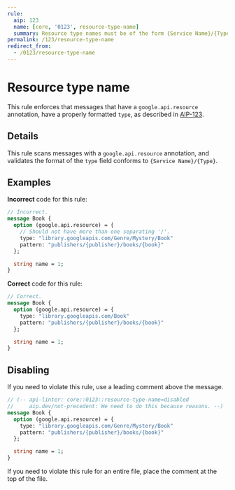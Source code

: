 ```yaml
---
rule:
  aip: 123
  name: [core, '0123', resource-type-name]
  summary: Resource type names must be of the form {Service Name}/{Type}.
permalink: /123/resource-type-name
redirect_from:
  - /0123/resource-type-name
---
```


# Resource type name

This rule enforces that messages that have a `google.api.resource` annotation,
have a properly formatted `type`, as described in [AIP-123][].

## Details

This rule scans messages with a `google.api.resource` annotation, and validates
the format of the `type` field conforms to `{Service Name}/{Type}`.

## Examples

**Incorrect** code for this rule:

```proto
// Incorrect.
message Book {
  option (google.api.resource) = {
    // Should not have more than one separating '/'.
    type: "library.googleapis.com/Genre/Mystery/Book"
    pattern: "publishers/{publisher}/books/{book}"
  };

  string name = 1;
}
```

**Correct** code for this rule:

```proto
// Correct.
message Book {
  option (google.api.resource) = {
    type: "library.googleapis.com/Book"
    pattern: "publishers/{publisher}/books/{book}"
  };

  string name = 1;
}
```

## Disabling

If you need to violate this rule, use a leading comment above the message.

```proto
// (-- api-linter: core::0123::resource-type-name=disabled
//     aip.dev/not-precedent: We need to do this because reasons. --)
message Book {
  option (google.api.resource) = {
    type: "library.googleapis.com/Genre/Mystery/Book"
    pattern: "publishers/{publisher}/books/{book}"
  };

  string name = 1;
}
```

If you need to violate this rule for an entire file, place the comment at the
top of the file.

[aip-123]: http://aip.dev/123
[aip.dev/not-precedent]: https://aip.dev/not-precedent
